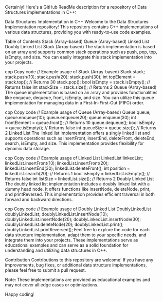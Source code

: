 
Certainly! Here's a GitHub ReadMe description for a repository of Data Structures implementations in C++:

Data Structures Implementation in C++
Welcome to the Data Structures Implementation repository! This repository contains C++ implementations of various data structures, providing you with ready-to-use code examples.

Table of Contents
Stack (Array-based)
Queue (Array-based)
Linked List
Doubly Linked List
Stack (Array-based)
The stack implementation is based on an array and supports common stack operations such as push, pop, top, isEmpty, and size. You can easily integrate this stack implementation into your projects.

cpp
Copy code
// Example usage of Stack (Array-based)
Stack<int> stack;
stack.push(10);
stack.push(20);
stack.push(30);
int topElement = stack.top(); // Returns 30
stack.pop();
bool isEmpty = stack.isEmpty(); // Returns false
int stackSize = stack.size(); // Returns 2
Queue (Array-based)
The queue implementation is based on an array and provides functionalities like enqueue, dequeue, front, isEmpty, and size. You can utilize this queue implementation for managing data in a First-In-First-Out (FIFO) order.

cpp
Copy code
// Example usage of Queue (Array-based)
Queue<int> queue;
queue.enqueue(10);
queue.enqueue(20);
queue.enqueue(30);
int frontElement = queue.front(); // Returns 10
queue.dequeue();
bool isEmpty = queue.isEmpty(); // Returns false
int queueSize = queue.size(); // Returns 2
Linked List
The linked list implementation offers a singly linked list and supports operations such as insertFront, insertEnd, deleteFront, deleteEnd, search, isEmpty, and size. This implementation provides flexibility for dynamic data storage.

cpp
Copy code
// Example usage of Linked List
LinkedList<int> linkedList;
linkedList.insertFront(10);
linkedList.insertFront(20);
linkedList.insertEnd(30);
linkedList.deleteFront();
int position = linkedList.search(20); // Returns 1
bool isEmpty = linkedList.isEmpty(); // Returns false
int listSize = linkedList.size(); // Returns 2
Doubly Linked List
The doubly linked list implementation includes a doubly linked list with a dummy head node. It offers functions like insertNode, deleteNode, print, and printReversed. This implementation provides efficient traversal in both forward and backward directions.

cpp
Copy code
// Example usage of Doubly Linked List
DoublyLinkedList<int> doublyLinkedList;
doublyLinkedList.insertNode(10);
doublyLinkedList.insertNode(20);
doublyLinkedList.insertNode(30);
doublyLinkedList.deleteNode(20);
doublyLinkedList.print();
doublyLinkedList.printReversed();
Feel free to explore the code for each data structure implementation, adapt them to your specific needs, and integrate them into your projects. These implementations serve as educational examples and can serve as a solid foundation for understanding and utilizing data structures in C++.

Contribution
Contributions to this repository are welcome! If you have any improvements, bug fixes, or additional data structure implementations, please feel free to submit a pull request.

Note: These implementations are provided as educational examples and may not cover all edge cases or optimizations.

Happy coding!
